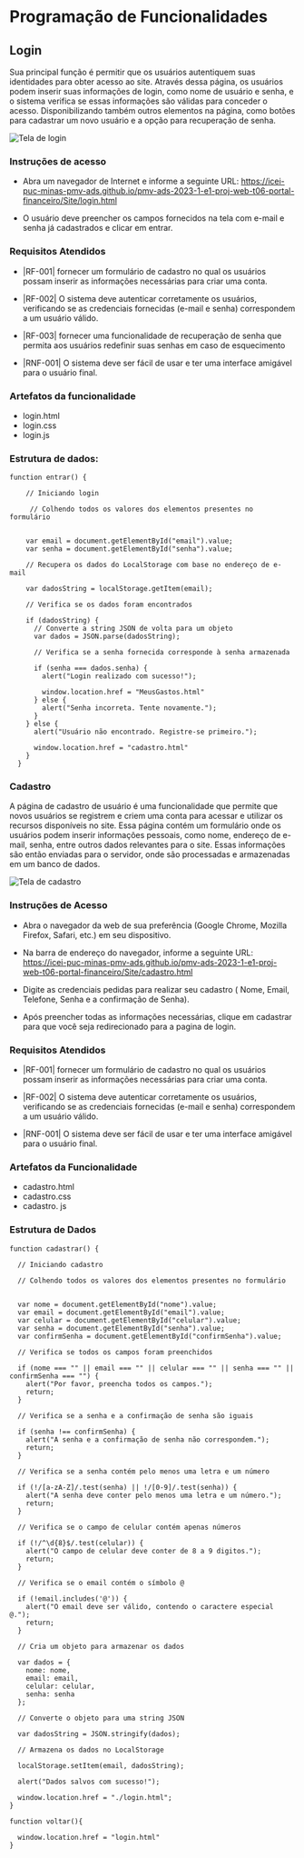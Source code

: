 # Programação de Funcionalidades

##  Login 

Sua principal função é permitir que os usuários autentiquem suas identidades para obter acesso ao site. Através dessa página, os usuários podem inserir suas informações de login, como nome de usuário e senha, e o sistema verifica se essas informações são válidas para conceder o acesso. Disponibilizando também outros elementos na página, como botões para cadastrar um novo usuário e a opção para recuperação de senha.


![Tela de login](img/PaginaDeLogin.png)


### Instruções de acesso

- Abra um navegador de Internet e informe a seguinte URL: https://icei-puc-minas-pmv-ads.github.io/pmv-ads-2023-1-e1-proj-web-t06-portal-financeiro/Site/login.html

- O usuário deve preencher os campos fornecidos na tela com e-mail e senha já cadastrados e clicar em entrar.

### Requisitos Atendidos

- |RF-001| fornecer um formulário de cadastro no qual os usuários possam inserir as informações necessárias para criar uma conta.

- |RF-002| O sistema deve autenticar corretamente os usuários, verificando se as credenciais fornecidas (e-mail e senha) correspondem a um usuário válido.  

- |RF-003| fornecer uma funcionalidade de recuperação de senha que permita aos usuários redefinir suas senhas em caso de esquecimento 

- |RNF-001| O sistema deve ser fácil de usar e ter uma interface amigável para o usuário final.

### Artefatos da funcionalidade

- login.html
- login.css
- login.js

### Estrutura de dados:

```
function entrar() {

    // Iniciando login

     // Colhendo todos os valores dos elementos presentes no formulário


    var email = document.getElementById("email").value;
    var senha = document.getElementById("senha").value;
  
    // Recupera os dados do LocalStorage com base no endereço de e-mail

    var dadosString = localStorage.getItem(email);
  
    // Verifica se os dados foram encontrados

    if (dadosString) {
      // Converte a string JSON de volta para um objeto
      var dados = JSON.parse(dadosString);
  
      // Verifica se a senha fornecida corresponde à senha armazenada

      if (senha === dados.senha) {
        alert("Login realizado com sucesso!");

        window.location.href = "MeusGastos.html"
      } else {
        alert("Senha incorreta. Tente novamente.");
      }
    } else {
      alert("Usuário não encontrado. Registre-se primeiro.");

      window.location.href = "cadastro.html"
    }
  }

```


### Cadastro

A página de cadastro de usuário é uma funcionalidade que permite que novos usuários se registrem e criem uma conta para acessar e utilizar os recursos disponíveis no site. Essa página contém um formulário onde os usuários podem inserir informações pessoais, como nome, endereço de e-mail, senha, entre outros dados relevantes para o site. Essas informações são então enviadas para o servidor, onde são processadas e armazenadas em um banco de dados.

![Tela de cadastro](img/TeladeCadastro.png)


### Instruções de Acesso

- Abra o navegador da web de sua preferência (Google Chrome, Mozilla Firefox, Safari, etc.) em seu dispositivo.

- Na barra de endereço do navegador, informe a seguinte URL: https://icei-puc-minas-pmv-ads.github.io/pmv-ads-2023-1-e1-proj-web-t06-portal-financeiro/Site/cadastro.html

- Digite as credenciais pedidas para realizar seu cadastro ( Nome, Email, Telefone, Senha e a confirmação de Senha).

- Após preencher todas as informações necessárias, clique em cadastrar para que você seja redirecionado para a pagina de login.

### Requisitos Atendidos

- |RF-001| fornecer um formulário de cadastro no qual os usuários possam inserir as informações necessárias para criar uma conta. 

- |RF-002| O sistema deve autenticar corretamente os usuários, verificando se as credenciais fornecidas (e-mail e senha) correspondem a um usuário válido.  

- |RNF-001| O sistema deve ser fácil de usar e ter uma interface amigável para o usuário final.

### Artefatos da Funcionalidade

- cadastro.html
- cadastro.css
- cadastro. js

### Estrutura de Dados

```
function cadastrar() {

  // Iniciando cadastro

  // Colhendo todos os valores dos elementos presentes no formulário


  var nome = document.getElementById("nome").value;
  var email = document.getElementById("email").value;
  var celular = document.getElementById("celular").value;
  var senha = document.getElementById("senha").value;
  var confirmSenha = document.getElementById("confirmSenha").value;

  // Verifica se todos os campos foram preenchidos
  
  if (nome === "" || email === "" || celular === "" || senha === "" || confirmSenha === "") {
    alert("Por favor, preencha todos os campos.");
    return;
  }

  // Verifica se a senha e a confirmação de senha são iguais
  
  if (senha !== confirmSenha) {
    alert("A senha e a confirmação de senha não correspondem.");
    return;
  }

  // Verifica se a senha contém pelo menos uma letra e um número
  
  if (!/[a-zA-Z]/.test(senha) || !/[0-9]/.test(senha)) {
    alert("A senha deve conter pelo menos uma letra e um número.");
    return;
  }
  
  // Verifica se o campo de celular contém apenas números

  if (!/^\d{8}$/.test(celular)) {
    alert("O campo de celular deve conter de 8 a 9 digitos.");
    return;
  }
  
  // Verifica se o email contém o símbolo @

  if (!email.includes('@')) {
    alert("O email deve ser válido, contendo o caractere especial @.");
    return;
  }

  // Cria um objeto para armazenar os dados

  var dados = {
    nome: nome,
    email: email,
    celular: celular,
    senha: senha
  };

  // Converte o objeto para uma string JSON

  var dadosString = JSON.stringify(dados);

  // Armazena os dados no LocalStorage

  localStorage.setItem(email, dadosString);

  alert("Dados salvos com sucesso!");

  window.location.href = "./login.html";
}
  
function voltar(){

  window.location.href = "login.html"
}

```
